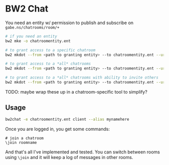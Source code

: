 BW2 Chat
========

You need an entity w/ permission to publish and subscribe on `gabe.ns/chatrooms/room/+`

```bash
# if you need an entity
bw2 mke -o chatroomentity.ent

# to grant access to a specific chatroom
bw2 mkdot --from <path to granting entity> --to chatroomentity.ent --uri "gabe.ns/chatrooms/room/roomname" --ttl 0 --permissions "PC*"

# to grant access to a *all* chatrooms
bw2 mkdot --from <path to granting entity> --to chatroomentity.ent --uri "gabe.ns/chatrooms/room/+" --ttl 0 --permissions "PC*"

# to grant access to a *all* chatrooms with ability to invite others
bw2 mkdot --from <path to granting entity> --to chatroomentity.ent --uri "gabe.ns/chatrooms/room/+" --ttl <number of invites> --permissions "PC*"
```

TODO: maybe wrap these up in a chatroom-specific tool to simplify?


## Usage

```bash
bw2chat -e chatroomentity.ent client --alias mynamehere
```

Once you are logged in, you get some commands:

```
# join a chatroom
\join roomname 
```

And that's all I've implemented and tested. You can switch between rooms using `\join` and it will keep a log of messages in other rooms.

